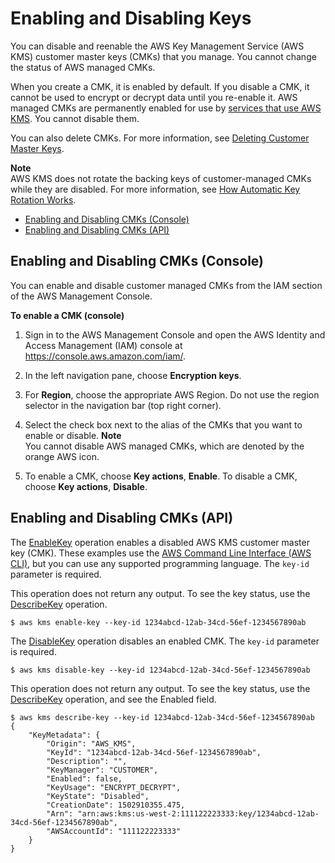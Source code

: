 # Enabling and Disabling Keys<a name="enabling-keys"></a>

You can disable and reenable the AWS Key Management Service \(AWS KMS\) customer master keys \(CMKs\) that you manage\. You cannot change the status of AWS managed CMKs\.

When you create a CMK, it is enabled by default\. If you disable a CMK, it cannot be used to encrypt or decrypt data until you re\-enable it\. AWS managed CMKs are permanently enabled for use by [services that use AWS KMS](service-integration.md)\. You cannot disable them\.

You can also delete CMKs\. For more information, see [Deleting Customer Master Keys](deleting-keys.md)\.

**Note**  
AWS KMS does not rotate the backing keys of customer\-managed CMKs while they are disabled\. For more information, see [How Automatic Key Rotation Works](rotate-keys.md#rotate-keys-how-it-works)\.


+ [Enabling and Disabling CMKs \(Console\)](#enabling-keys-console)
+ [Enabling and Disabling CMKs \(API\)](#enabling-keys-api)

## Enabling and Disabling CMKs \(Console\)<a name="enabling-keys-console"></a>

You can enable and disable customer managed CMKs from the IAM section of the AWS Management Console\.

**To enable a CMK \(console\)**

1. Sign in to the AWS Management Console and open the AWS Identity and Access Management \(IAM\) console at [https://console\.aws\.amazon\.com/iam/](https://console.aws.amazon.com/iam/)\.

1. In the left navigation pane, choose **Encryption keys**\.

1. For **Region**, choose the appropriate AWS Region\. Do not use the region selector in the navigation bar \(top right corner\)\.

1. Select the check box next to the alias of the CMKs that you want to enable or disable\.
**Note**  
You cannot disable AWS managed CMKs, which are denoted by the orange AWS icon\.

1. To enable a CMK, choose **Key actions**, **Enable**\. To disable a CMK, choose **Key actions**, **Disable**\.

## Enabling and Disabling CMKs \(API\)<a name="enabling-keys-api"></a>

The [EnableKey](http://docs.aws.amazon.com/kms/latest/APIReference/API_EnableKey.html) operation enables a disabled AWS KMS customer master key \(CMK\)\. These examples use the [AWS Command Line Interface \(AWS CLI\)](https://aws.amazon.com/cli/), but you can use any supported programming language\. The `key-id` parameter is required\.

This operation does not return any output\. To see the key status, use the [DescribeKey](http://docs.aws.amazon.com/kms/latest/APIReference/API_DescribeKey.html) operation\.

```
$ aws kms enable-key --key-id 1234abcd-12ab-34cd-56ef-1234567890ab
```

The [DisableKey](http://docs.aws.amazon.com/kms/latest/APIReference/API_DisableKey.html) operation disables an enabled CMK\. The `key-id` parameter is required\.

```
$ aws kms disable-key --key-id 1234abcd-12ab-34cd-56ef-1234567890ab
```

This operation does not return any output\. To see the key status, use the [DescribeKey](http://docs.aws.amazon.com/kms/latest/APIReference/API_DescribeKey.html) operation, and see the Enabled field\.

```
$ aws kms describe-key --key-id 1234abcd-12ab-34cd-56ef-1234567890ab
{
    "KeyMetadata": {
        "Origin": "AWS_KMS",
        "KeyId": "1234abcd-12ab-34cd-56ef-1234567890ab",
        "Description": "",
        "KeyManager": "CUSTOMER",
        "Enabled": false,
        "KeyUsage": "ENCRYPT_DECRYPT",
        "KeyState": "Disabled",
        "CreationDate": 1502910355.475,
        "Arn": "arn:aws:kms:us-west-2:111122223333:key/1234abcd-12ab-34cd-56ef-1234567890ab",
        "AWSAccountId": "111122223333"
    }
}
```